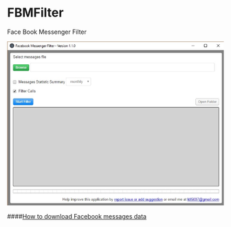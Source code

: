 # FBMFilter
Face Book Messenger Filter

![FMFilter](/doc/images/FMFilter.jpg)


####[How to download Facebook messages data](doc/how-to-download-messages.md)